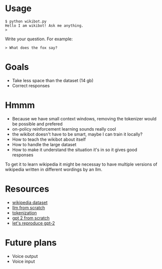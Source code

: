 # Usage
```
$ python wikibot.py
Hello I am wikibot! Ask me anything.
>
```
Write your question. For example:
```
> What does the fox say?
```

# Goals
- Take less space than the dataset (14 gb)
- Correct responses

# Hmmm
- Because we have small context windows, removing the tokenizer would be possible and prefered
- on-policy reinforcement learning sounds really cool
- the wikibot doesn't have to be smart, maybe I can train it locally?
- How to teach the wikibot about itself
- How to handle the large dataset
- How to make it understand the situation it's in so it gives good responses

To get it to learn wikipedia it might be necessay to have multiple versions of wikipedia written in different wordings by an llm.

# Resources
- [wikipedia dataset](https://github.com/GermanT5/wikipedia2corpus)
- [llm from scratch](https://m.youtube.com/watch?v=kCc8FmEb1nY&pp=ygUWYnVpbGQgbGxtIGZyb20gc2NyYXRjaA%3D%3D)
- [tokenization](https://www.youtube.com/watch?v=zduSFxRajkE)
- [gpt 2 from scratch](https://m.youtube.com/watch?v=l8pRSuU81PU)
- [let's reproduce gpt-2](https://www.youtube.com/watch?v=l8pRSuU81PU)

# Future plans
- Voice output
- Voice input
